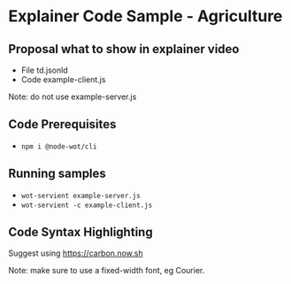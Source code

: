 # Explainer Code Sample - Agriculture

## Proposal what to show in explainer video
* File td.jsonld
* Code example-client.js 

Note: do not use example-server.js

## Code Prerequisites
* `npm i @node-wot/cli`

## Running samples
* `wot-servient example-server.js`
* `wot-servient -c example-client.js`

## Code Syntax Highlighting
Suggest using https://carbon.now.sh

Note: make sure to use a fixed-width font, eg Courier.
